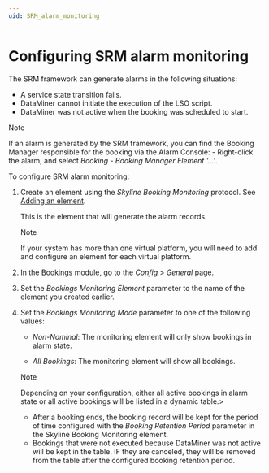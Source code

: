 ```yaml
---
uid: SRM_alarm_monitoring
---
```


# Configuring SRM alarm monitoring

<!-- RN 21781, 23359 -->

The SRM framework can generate alarms in the following situations:

- A service state transition fails.
- DataMiner cannot initiate the execution of the LSO script.
- DataMiner was not active when the booking was scheduled to start.

> [!NOTE]
> If an alarm is generated by the SRM framework, you can find the Booking Manager responsible for the booking via the Alarm Console: - Right-click the alarm, and select *Booking* - *Booking Manager Element '...'*.

To configure SRM alarm monitoring:

1. Create an element using the *Skyline Booking Monitoring* protocol. See [Adding an element](xref:Adding_and_deleting_elements).

   This is the element that will generate the alarm records.

   > [!NOTE]
   > If your system has more than one virtual platform, you will need to add and configure an element for each virtual platform.

1. In the Bookings module, go to the *Config* > *General* page.

1. Set the *Bookings Monitoring Element* parameter to the name of the element you created earlier.

1. Set the *Bookings Monitoring Mode* parameter to one of the following values:

   - *Non-Nominal*: The monitoring element will only show bookings in alarm state.

   - *All Bookings*: The monitoring element will show all bookings.

   > [!NOTE]
   > Depending on your configuration, either all active bookings in alarm state or all active bookings will be listed in a dynamic table.>
   >
   > - After a booking ends, the booking record will be kept for the period of time configured with the *Booking Retention Period* parameter in the Skyline Booking Monitoring element.
   > - Bookings that were not executed because DataMiner was not active will be kept in the table. IF they are canceled, they will be removed from the table after the configured booking retention period.
